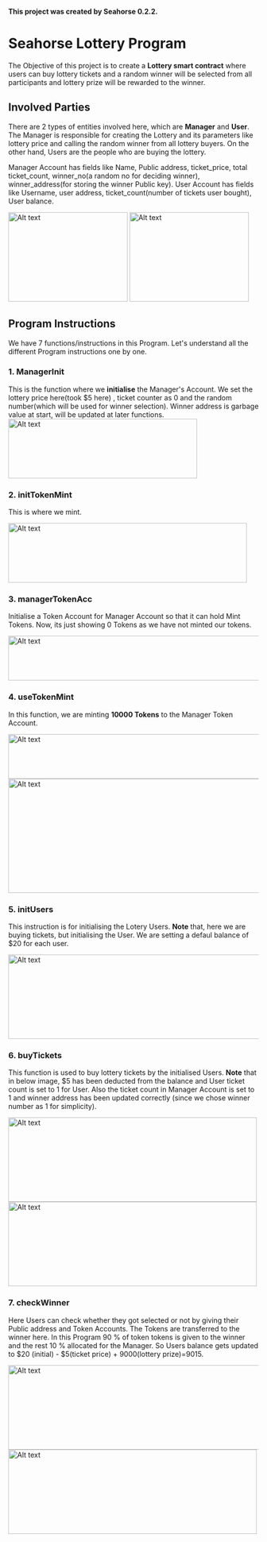 **This project was created by Seahorse 0.2.2.**

# Seahorse Lottery Program
The Objective of this project is to create a **Lottery smart contract** where users can buy lottery tickets and a random winner will be selected from all participants and lottery prize will be rewarded to the winner.

## Involved Parties
There are 2 types of entities involved here, which are **Manager** and **User**. The Manager is responsible for creating the Lottery and its parameters like lottery price and calling the random winner from all lottery buyers. On the other hand, Users are the people who are buying the lottery. 

Manager Account has fields like Name, Public address, ticket_price, total ticket_count, winner_no(a random no for deciding winner), winner_address(for storing the winner Public key). User Account has fields like Username, user address, ticket_count(number of tickets user bought), User balance.

<div>
  
<img src="https://github.com/akshaydhayal/Seahorse-Lottery/blob/master/assets/ManagerDetail.png" alt="Alt text" title="Optional title" height="180" width="240">
  
<img src="https://github.com/akshaydhayal/Seahorse-Lottery/blob/master/assets/UserDetail.png" alt="Alt text" title="Optional title" height="180" width="240">
<!-- <img src="https://github.com/akshaydhayal/Seahorse-Lottery/blob/master/assets/Instructions.png" alt="Alt text" title="Optional title" height="260" width="180">
 -->
</div>

## Program Instructions
We have 7 functions/instructions in this Program. Let's understand all the different Program instructions one by one.

### 1. ManagerInit
This is the function where we **initialise** the Manager's Account. We set the lottery price here(took $5 here) , ticket counter as 0 and the random number(which will be used for winner selection). Winner address is garbage value at start, will be updated at later functions.
<img src="https://github.com/akshaydhayal/Seahorse-Lottery/blob/master/assets/1.png" alt="Alt text" title="Optional title" height="120" width="380">

### 2. initTokenMint  
This is where we mint.

<img src="https://github.com/akshaydhayal/Seahorse-Lottery/blob/master/assets/2.png" alt="Alt text" title="Optional title" height="120" width="480">

### 3. managerTokenAcc
Initialise a Token Account for Manager Account so that it can hold Mint Tokens. Now, its just showing 0 Tokens as we have not minted our tokens.

<img src="https://github.com/akshaydhayal/Seahorse-Lottery/blob/master/assets/3.png" alt="Alt text" title="Optional title" height="90" width="690">

### 4. useTokenMint
In this function, we are minting **10000 Tokens** to the Manager Token Account.

<img src="https://github.com/akshaydhayal/Seahorse-Lottery/blob/master/assets/4.png" alt="Alt text" title="Optional title" height="90" width="690">
<img src="https://github.com/akshaydhayal/Seahorse-Lottery/blob/master/assets/5.png" alt="Alt text" title="Optional title" height="230" width="890">


### 5. initUsers
This instruction is for initialising the Lotery Users. **Note** that, here we are buying tickets, but initialising the User. We are setting a defaul balance of $20 for each user.

<img src="https://github.com/akshaydhayal/Seahorse-Lottery/blob/master/assets/6.png" alt="Alt text" title="Optional title" height="170" width="530">


### 6. buyTickets
This function is used to buy lottery tickets by the initialised Users. **Note** that in below image, $5 has been deducted from the balance and User ticket count is set to 1 for User. Also the ticket count in Manager Account is set to 1 and winner address has been updated correctly (since we chose winner number as 1 for simplicity). 

<div>
<img src="https://github.com/akshaydhayal/Seahorse-Lottery/blob/master/assets/7.png" alt="Alt text" title="Optional title" height="170" width="500">
<img src="https://github.com/akshaydhayal/Seahorse-Lottery/blob/master/assets/8.png" alt="Alt text" title="Optional title" height="170" width="500">
</div>

### 7. checkWinner
Here Users can check whether they got selected or not by giving their Public address and Token Accounts. The Tokens are transferred to the winner here. In this Program 90 % of token tokens is given to the winner and the rest 10 % allocated for the Manager. So Users balance gets updated to $20 (initial) - $5(ticket price) + 9000(lottery prize)=9015.

<img src="https://github.com/akshaydhayal/Seahorse-Lottery/blob/master/assets/10.png" alt="Alt text" title="Optional title" height="170" width="790">
<img src="https://github.com/akshaydhayal/Seahorse-Lottery/blob/master/assets/11.png" alt="Alt text" title="Optional title" height="170" width="500">


